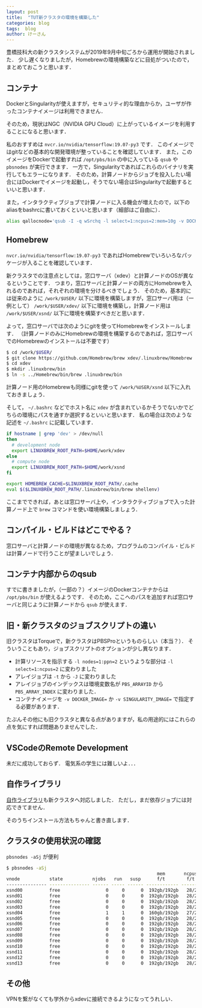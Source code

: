 ```yaml
---
layout: post
title:  "TUT新クラスタの環境を構築した"
categories: blog
tags:  blog
author: けーさん
---
```



豊橋技科大の新クラスタシステムが2019年9月中旬ごろから運用が開始されました．
少し遅くなりましたが，Homebrewの環境構築などに目処がついたので，まとめておこうと思います．


<!--more-->


## コンテナ

DockerとSingularityが使えますが，セキュリティ的な理由からか，ユーザが作ったコンテナイメージは利用できません．

そのため，現状はNGC（NVIDIA GPU Cloud）に上がっているイメージを利用することになると思います．

私のおすすめは `nvcr.io/nvidia/tensorflow:19.07-py3` です．
このイメージではgitなどの基本的な開発環境が整っていることを確認しています．
また，このイメージをDockerで起動すれば `/opt/pbs/bin` の中に入っている `qsub` や `pbsnodes` が実行できます．
一方で，Singularityであればこれらのバイナリを実行してもエラーになります．
そのため，計算ノードからジョブを投入したい場合にはDockerでイメージを起動し，そうでない場合はSingularityで起動するといいと思います．

また，インタラクティブジョブで計算ノードに入る機会が増えたので，以下のaliasをbashrcに書いておくといいと思います（細部はご自由に）．

```sh
alias qallocnode='qsub -I -q wSrchq -l select=1:ncpus=2:mem=10g -v DOCKER_IMAGE=nvcr.io/nvidia/tensorflow:19.07-py3 -- bash'
```



## Homebrew

`nvcr.io/nvidia/tensorflow:19.07-py3` であればHomebrewでいろいろなパッケージが入ることを確認しています．

新クラスタでの注意点としては，窓口サーバ（xdev）と計算ノードのOSが異なるということです．
つまり，窓口サーバと計算ノードの両方にHomebrewを入れるのであれば，それぞれの環境を分けるべきでしょう．
そのため，基本的には従来のように `/work/$USER/` 以下に環境を構築しますが，窓口サーバ用は（一例として） `/work/$USER/xdev/` 以下に環境を構築し，計算ノード用は `/work/$USER/xsnd/` 以下に環境を構築すべきだと思います．

よって，窓口サーバでは次のようにgitを使ってHomebrewをインストールします．
（計算ノードのみにHomebrewの環境を構築するのであれば，窓口サーバでのHomebrewのインストールは不要です）

```sh
$ cd /work/$USER/
$ git clone https://github.com/Homebrew/brew xdev/.linuxbrew/Homebrew
$ cd xdev
$ mkdir .linuxbrew/bin 
$ ln -s ../Homebrew/bin/brew .linuxbrew/bin
```

計算ノード用のHomebrewも同様にgitを使って `/work/%USER/xsnd` 以下に入れておきましょう．

そして， `~/.bashrc` などでホスト名に `xdev` が含まれているかそうでないかでどちらの環境にパスを通すか選択するといいと思います．
私の場合は次のような記述を `~/.bashrc` に記載しています．

```sh
if hostname | grep 'dev' > /dev/null
then
  # development node
  export LINUXBREW_ROOT_PATH=$HOME/work/xdev
else
  # compute node
  export LINUXBREW_ROOT_PATH=$HOME/work/xsnd
fi

export HOMEBREW_CACHE=$LINUXBREW_ROOT_PATH/.cache
eval $($LINUXBREW_ROOT_PATH/.linuxbrew/bin/brew shellenv)
```

ここまでできれば，あとは窓口サーバ上や，インタラクティブジョブで入った計算ノード上で `brew` コマンドを使い環境構築しましょう．


## コンパイル・ビルドはどこでやる？

窓口サーバと計算ノードの環境が異なるため，プログラムのコンパイル・ビルドは計算ノードで行うことが望ましいでしょう．



## コンテナ内部からのqsub

すでに書きましたが，（一部の？）イメージのDockerコンテナからは `/opt/pbs/bin` が使えるようです．
そのため，ここへのパスを追加すれば窓口サーバと同じように計算ノードから `qsub` が使えます．



## 旧・新クラスタのジョブスクリプトの違い

旧クラスタはTorqueで，新クラスタはPBSProというものらしい（本当？）．
そういうこともあり，ジョブスクリプトのオプションが少し異なります．

* 計算リソースを指示する `-l nodes=1:ppn=2` というような部分は `-l select=1:ncpus=2` に変わりました
* アレイジョブは `-t` から `-J` に変わりました
* アレイジョブのインデックスは環境変数名が `PBS_ARRAYID` から `PBS_ARRAY_INDEX` に変わりました．
* コンテナイメージを `-v DOCKER_IMAGE=` か `-v SINGULARITY_IMAGE=` で指定する必要があります．

たぶんその他にも旧クラスタと異なる点がありますが，私の用途的にはこれらの点を気にすれば問題ありませんでした．


## VSCodeのRemote Development

未だに成功しておらず．
電気系の学生には難しいよ．．．


## 自作ライブラリ

[自作ライブラリ](https://github.com/k3kaimu/TUT-HPCLIB4D)も新クラスタへ対応しました．
ただし，まだ依存ジョブには対応できてません．

そのうちインストール方法もちゃんと書き直します．


## クラスタの使用状況の確認

`pbsnodes -aSj` が便利

```sh
$ pbsnodes -aSj
                                                        mem       ncpus   nmics   ngpus
vnode           state           njobs   run   susp      f/t        f/t     f/t     f/t   jobs
--------------- --------------- ------ ----- ------ ------------ ------- ------- ------- -------
xsnd00          free                 0     0      0  192gb/192gb   28/28     0/0     2/2 --
xsnd01          free                 0     0      0  192gb/192gb   28/28     0/0     2/2 --
xsnd02          free                 0     0      0  192gb/192gb   28/28     0/0     2/2 --
xsnd03          free                 0     0      0  192gb/192gb   28/28     0/0     2/2 --
xsnd04          free                 1     1      0  160gb/192gb   27/28     0/0     2/2 4875
xsnd05          free                 0     0      0  192gb/192gb   28/28     0/0     2/2 --
xsnd06          free                 0     0      0  192gb/192gb   28/28     0/0     2/2 --
xsnd07          free                 0     0      0  192gb/192gb   28/28     0/0     2/2 --
xsnd08          free                 0     0      0  192gb/192gb   28/28     0/0     2/2 --
xsnd09          free                 0     0      0  192gb/192gb   28/28     0/0     2/2 --
xsnd10          free                 0     0      0  192gb/192gb   28/28     0/0     2/2 --
xsnd11          free                 0     0      0  192gb/192gb   28/28     0/0     2/2 --
xsnd12          free                 0     0      0  192gb/192gb   28/28     0/0     2/2 --
xsnd13          free                 0     0      0  192gb/192gb   28/28     0/0     2/2 --
```



## その他

VPNを繋がなくても学外からxdevに接続できるようになってうれしい．

